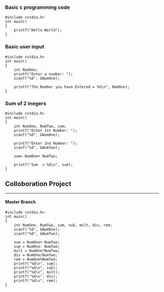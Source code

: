 ### Basic c programming code
```
#include <stdio.h>
int main()
{
    printf("Hello World");
}
```


### Basic user input
```
#include <stdio.h>
int main()
{
    int NumOne;
    printf("Enter a number: ");
    scanf("%d", &NumOne);

    printf("The Number you have Entered = %d\n", NumOne);
}
```

### Sum of 2 inegers
```
#include <stdio.h>
int main()
{
    int NumOne, NumTwo, sum;
    printf("Enter 1st Number: ");
    scanf("%d", &NumOne);

    printf("Enter 2nd Number: ");
    scanf("%d", &NumTwo);

    sum= NumOne+ NumTwo;

    printf("Sum  = %d\n", sum);
}
```

## Colloboration Project
---
#### Master Branch
```
#include <stdio.h>
int main()
{
    int NumOne, NumTwo, sum, sub, mult, div, rem;
    scanf("%d", &NumOne);
    scanf("%d", &NumTwo);

    sum = NumOne+ NumTwo;
    sum = NumOne- NumTwo;
    mult = NumOne*NumTwo;
    div = NumOne/NumTwo;
    rem = NumOne%NumTwo;
    printf("%d\n", sum);
    printf("%d\n", sub);
    printf("%d\n", mult);
    printf("%d\n", div);
    printf("%d\n", rem);
}

```